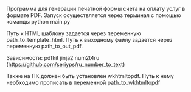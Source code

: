 Программа для генерации печатной формы счета на оплату услуг в формате PDF.
Запуск осуществляется через терминал с помощью команды python main.py

Путь к HTML шаблону задается через переменную path_to_template_html.
Путь к выходному файлу задается через переменную path_to_out_pdf.

 Зависимости:
 	pdfkit
	jinja2
	num2t4ru (https://github.com/seriyps/ru_number_to_text)
	
Также на ПК должен быть установлен wkhtmltopdf. Путь к нему необходимо прописать в переменной path_to_wkhtmltopdf


